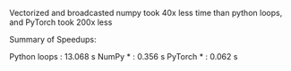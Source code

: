 Vectorized and broadcasted numpy took 40x less time than python loops, and PyTorch took 200x less

Summary of Speedups:

Python loops        :   13.068 s
NumPy *             :    0.356 s
PyTorch *           :    0.062 s